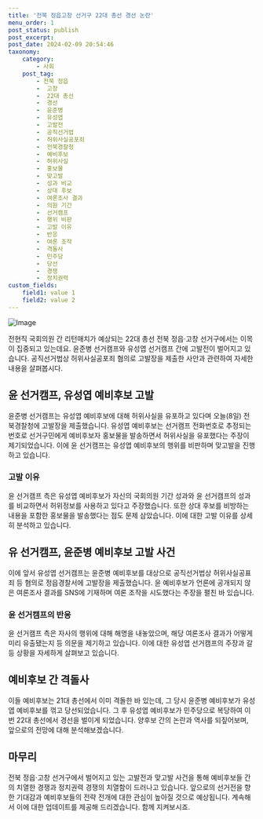 ```yaml
---
title: '전북 정읍고창 선거구 22대 총선 경선 논란'
menu_order: 1
post_status: publish
post_excerpt: 
post_date: 2024-02-09 20:54:46
taxonomy:
    category:
        - 사회
    post_tag:
        - 전북 정읍
        -  고창
        -  22대 총선
        -  경선
        -  윤준병
        -  유성엽
        -  고발전
        -  공직선거법
        -  허위사실공포죄
        -  전북경찰청
        -  예비후보
        -  허위사실
        -  홍보물
        -  맞고발
        -  성과 비교
        -  상대 후보
        -  여론조사 결과
        -  의원 기간
        -  선거캠프
        -  행위 비판
        -  고발 이유
        -  반응
        -  여론 조작
        -  격돌사
        -  민주당
        -  당선
        -  경쟁
        -  정치권력
custom_fields:
    field1: value 1
    field2: value 2
---
```


![Image](https://imgnews.pstatic.net/image/659/2024/02/09/0000018763_001_20240209095901594.jpg?type=w647)

전현직 국회의원 간 리턴매치가 예상되는 22대 총선 전북 정읍·고창 선거구에서는 이목이 집중되고 있는데요. 윤준병 선거캠프와 유성엽 선거캠프 간에 고발전이 벌어지고 있습니다. 공직선거법상 허위사실공포죄 혐의로 고발장을 제출한 사안과 관련하여 자세한 내용을 살펴봅시다.
## 윤 선거캠프, 유성엽 예비후보 고발
윤준병 선거캠프는 유성엽 예비후보에 대해 허위사실을 유포하고 있다며 오늘(8일) 전북경찰청에 고발장을 제출했습니다. 유성엽 예비후보는 선거캠프 전화번호로 추정되는 번호로 선거구민에게 예비후보자 홍보물을 발송하면서 허위사실을 유포했다는 주장이 제기되었습니다. 이에 윤 선거캠프는 유성엽 예비후보의 행위를 비판하며 맞고발을 진행하고 있습니다.
### 고발 이유
윤 선거캠프 측은 유성엽 예비후보가 자신의 국회의원 기간 성과와 윤 선거캠프의 성과를 비교하면서 허위정보를 사용하고 있다고 주장했습니다. 또한 상대 후보를 비방하는 내용을 포함한 홍보물을 발송했다는 점도 문제 삼았습니다. 이에 대한 고발 이유를 상세히 분석하고 있습니다.
## 유 선거캠프, 윤준병 예비후보 고발 사건
이에 앞서 유성엽 선거캠프는 윤준병 예비후보를 대상으로 공직선거법상 허위사실공표죄 등 혐의로 정읍경찰서에 고발장을 제출했습니다. 윤 예비후보가 언론에 공개되지 않은 여론조사 결과를 SNS에 기재하며 여론 조작을 시도했다는 주장을 펼친 바 있습니다.
### 윤 선거캠프의 반응
윤 선거캠프 측은 자사의 행위에 대해 해명을 내놓았으며, 해당 여론조사 결과가 어떻게 미리 유출됐는지 등 의문을 제기하고 있습니다. 이에 대한 유성엽 선거캠프의 주장과 갈등 상황을 자세하게 살펴보고 있습니다.
## 예비후보 간 격돌사
이들 예비후보는 21대 총선에서 이미 격돌한 바 있는데, 그 당시 윤준병 예비후보가 유성엽 예비후보를 꺾고 당선되었습니다. 그 후 유성엽 예비후보가 민주당으로 복당하여 이번 22대 총선에서 경선을 벌이게 되었습니다. 양후보 간의 논란과 역사를 되짚어보며, 앞으로의 전망에 대해 분석해보겠습니다.
## 마무리
전북 정읍·고창 선거구에서 벌어지고 있는 고발전과 맞고발 사건을 통해 예비후보들 간의 치열한 경쟁과 정치권력 경쟁의 치열함이 드러나고 있습니다. 앞으로의 선거전을 향한 기대감과 예비후보들의 전략 전개에 대한 관심이 높아질 것으로 예상됩니다. 계속해서 이에 대한 업데이트를 제공해 드리겠습니다. 함께 지켜보시죠.
